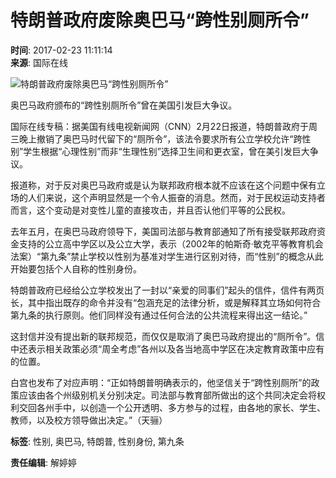 # 特朗普政府废除奥巴马“跨性别厕所令”

**时间**: 2017-02-23 11:11:14  
**来源**: 国际在线  

![特朗普政府废除奥巴马“跨性别厕所令”](//www.news.cn/res/xhwimg/xl2017/images/wx.png)

奥巴马政府颁布的“跨性别厕所令”曾在美国引发巨大争议。

国际在线专稿：据美国有线电视新闻网（CNN）2月22日报道，特朗普政府于周三晚上撤销了奥巴马时代留下的“厕所令”，该法令要求所有公立学校允许“跨性别”学生根据“心理性别”而非“生理性别”选择卫生间和更衣室，曾在美引发巨大争议。

报道称，对于反对奥巴马政府或是认为联邦政府根本就不应该在这个问题中保有立场的人们来说，这个声明显然是一个令人振奋的消息。然而，对于民权运动支持者而言，这个变动是对变性儿童的直接攻击，并且否认他们平等的公民权。

去年五月，在奥巴马政府领导下，美国司法部与教育部通知了所有接受联邦政府资金支持的公立高中学区以及公立大学，表示（2002年的帕斯奇·敏克平等教育机会法案）“第九条”禁止学校以性别为基准对学生进行区别对待，而“性别”的概念从此开始要包括个人自称的性别身份。

特朗普政府已经给公立学校发出了一封以“亲爱的同事们”起头的信件，信件有两页长，其中指出既存的命令并没有“包涵充足的法律分析，或是解释其立场如何符合第九条的执行原则。他们同样没有通过任何合法的公共流程来得出这一结论。”

这封信并没有提出新的联邦规范，而仅仅是取消了奥巴马政府提出的“厕所令”。信中还表示相关政策必须“周全考虑”各州以及各当地高中学区在决定教育政策中应有的位置。

白宫也发布了对应声明：“正如特朗普明确表示的，他坚信关于“跨性别厕所”的政策应该由各个州级别机关分别决定。司法部与教育部所做出的这个共同决定会将权利交回各州手中，以创造一个公开透明、多方参与的过程，由各地的家长、学生、教师，以及校方领导做出决定。”（天骊）

**标签**: 性别, 奥巴马, 特朗普, 性别身份, 第九条  

**责任编辑**: 解婷婷  